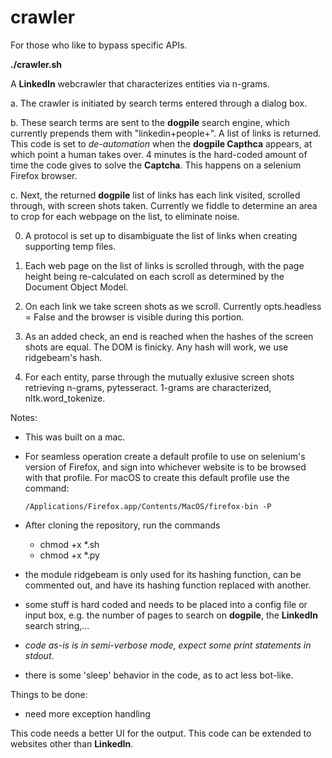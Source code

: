 # crawler

For those who like to bypass specific APIs.

**./crawler.sh**

A **LinkedIn** webcrawler that characterizes entities via n-grams. 


a. The crawler is initiated by search terms entered through a dialog box.


b. These search terms are sent to the **dogpile** search engine, which currently prepends them with "linkedin+people+".  A list of links is returned.  This code is set to *de-automation* when the **dogpile Capthca** appears, at which point a human takes over. 4 minutes is the hard-coded amount of time the code gives to solve the **Captcha**. This happens on a selenium Firefox browser. 


c. Next, the returned **dogpile** list of links has each link visited, scrolled through, with screen shots taken. Currently we fiddle to determine an area to crop for each webpage on the list, to eliminate noise.

  0. A protocol is set up to disambiguate the list of links when creating supporting temp files.
  
  1. Each web page on the list of links is scrolled through, with the page height being re-calculated on each scroll as determined by the Document Object Model.
  
  2. On each link we take screen shots as we scroll. Currently opts.headless = False and the browser is visible during this portion.
  
  3. As an added check, an end is reached when the hashes of the screen shots are equal. The DOM is finicky. Any hash will work, we use ridgebeam's hash.
  
  4. For each entity, parse through the mutually exlusive screen shots retrieving n-grams, pytesseract. 1-grams are characterized, nltk.word_tokenize.


Notes:

- This was built on a mac.  

- For seamless operation create a default profile to use on selenium's version of Firefox, and sign into whichever website is to be browsed with that profile.  For macOS to create this default profile use the command: 
  
      /Applications/Firefox.app/Contents/MacOS/firefox-bin -P
      
- After cloning the repository, run the commands
   - chmod +x *.sh
   - chmod +x *.py
      
- the module ridgebeam is only used for its hashing function, can be commented out, and have its hashing function replaced with another.

- some stuff is hard coded and needs to be placed into a config file or input box, e.g. the number of pages to search on **dogpile**, the **LinkedIn** search string,...

- *code as-is is in semi-verbose mode, expect some print statements in stdout*.

- there is some 'sleep' behavior in the code, as to act less bot-like.

Things to be done:

- need more exception handling


This code needs a better UI for the output. 
This code can be extended to websites other than **LinkedIn**.
